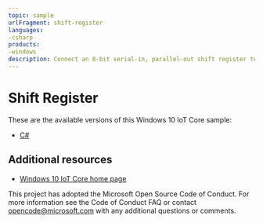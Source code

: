 ```yaml
---
topic: sample
urlFragment: shift-register
languages:
-csharp
products:
-windows
description: Connect an 8-bit serial-in, parallel-out shift register to your device to toggle eight LED's.
---
```


# Shift Register

These are the available versions of this Windows 10 IoT Core sample:

*	[C#](./CS/README.md)

## Additional resources
* [Windows 10 IoT Core home page](https://developer.microsoft.com/en-us/windows/iot/)

This project has adopted the Microsoft Open Source Code of Conduct. For more information see the Code of Conduct FAQ or contact <opencode@microsoft.com> with any additional questions or comments.
